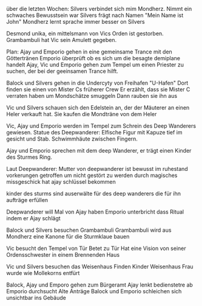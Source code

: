 über die letzten Wochen:
Silvers verbindet sich mim Mondherz. Nimmt ein schwaches Bewusstsein war
Silvers frägt nach Namen
"Mein Name ist John"
Mondherz lernt sprache immer besser on Silvers

Desmond unika, ein mittelsmann von Vics Orden ist gestorben.
Grambambuli hat Vic sein Amulett gegeben.

Plan:
Ajay und Emporio gehen in eine gemeinsame Trance mit den Göttertränen
Emporio überprüft ob es sich um die besagte demiplane handelt
Ajay, Vic und Emporio gehen zum Tempel um einen Priester zu suchen, der bei der geeinsamen Trance hilft.

Balock und Silvers gehen in die Undercyty von Freihafen "U-Hafen"
Dort finden sie einen von Mister Cs früherer Crew
Er erzählt, dass sie Mister C verraten haben um   Mondschätze smuggeln
Dann rauben sie ihn aus

Vic und Silvers schauen sich den Edelstein an, der der Mäuterer an einen Heler verkauft hat. Sie kaufen die Mondträne von dem Heler


Vic, Ajay und Emporio werden im Tempel zum Schrein des Deep Wanderers gewiesen.
Statue des Deepwanderer:
Elfische Figur mit Kapuze tief im gesicht und Stab. Schwimmhäute zwischen Fingern. 

Ajay und Emporio sprechen mit dem deep Wanderer, er trägt einen Kinder des Sturmes Ring.

Laut Deepwanderer:
Mutter von deepwanderer ist bewusst im ruhestand
vorkerungen getroffen um nicht gestört zu werden
durch magisches missgeschick hat ajay schlüssel bekommen

kinder des sturms sind auserwälte für des deep wanderers die für ihn aufträge erfüllen

Deepwanderer will Mal von Ajay haben
Emporio unterbricht dass Ritual indem er Ajay schlägt

Balock und Silvers besuchen Grambambuli
Grambambuli wird aus Mondherz eine Kanone für die Sturmklaue bauen

Vic besucht den Tempel von Tür
Betet zu Tür
Hat eine Vision von seiner Ordensschwester in einem Brennenden Haus

Vic und Silvers besuchen das Weisenhaus
Finden Kinder
Weisenhaus Frau wurde wie Mollekorns entfürt

Balock, Ajay und Emporo gehen zum Bürgeramt
Ajay lenkt bedienstetre ab
Emporio durchsucht Alte Anträge
Balock und Emporio schleichen sich unsichtbar ins Gebäude

